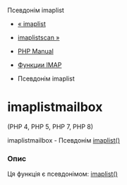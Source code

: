 Псевдонім imaplist

-   [« imaplist](function.imap-list.html)
    
-   [imaplistscan »](function.imap-listscan.html)
    
-   [PHP Manual](index.html)
    
-   [Функции IMAP](ref.imap.html)
    
-   Псевдонім imaplist
    

# imaplistmailbox

(PHP 4, PHP 5, PHP 7, PHP 8)

imaplistmailbox - Псевдонім [imaplist()](function.imap-list.html)

### Опис

Ця функція є псевдонімом: [imaplist()](function.imap-list.html)
